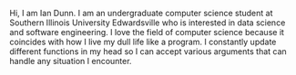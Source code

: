 
Hi, I am Ian Dunn. I am an undergraduate computer science student at Southern Illinois University Edwardsville who is interested in data science and software engineering. I love the field of computer science because it coincides with how I live my dull life like a program. I constantly update different functions in my head so I can accept various arguments that can handle any situation I encounter.
